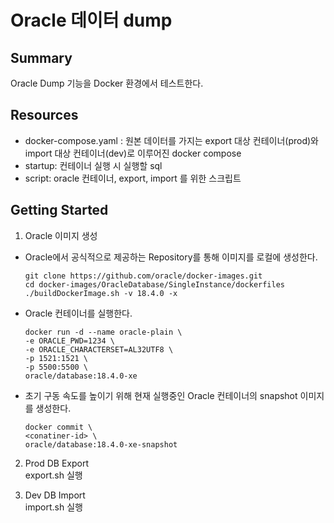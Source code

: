 # Oracle 데이터 dump 

## Summary    
Oracle Dump 기능을 Docker 환경에서 테스트한다.       

## Resources      
- docker-compose.yaml : 원본 데이터를 가지는 export 대상 컨테이너(prod)와 import 대상 컨테이너(dev)로 이루어진 docker compose   
- startup: 컨테이너 실행 시 실행할 sql      
- script: oracle 컨테이너, export, import 를 위한 스크립트    

## Getting Started      

1. Oracle 이미지 생성   
- Oracle에서 공식적으로 제공하는 Repository를 통해 이미지를 로컬에 생성한다.   
    ```shell
    git clone https://github.com/oracle/docker-images.git
    cd docker-images/OracleDatabase/SingleInstance/dockerfiles
    ./buildDockerImage.sh -v 18.4.0 -x
    ```

- Oracle 컨테이너를 실행한다.   
    ```shell
    docker run -d --name oracle-plain \
    -e ORACLE_PWD=1234 \
    -e ORACLE_CHARACTERSET=AL32UTF8 \
    -p 1521:1521 \
    -p 5500:5500 \
    oracle/database:18.4.0-xe
    ```

- 초기 구동 속도를 높이기 위해 현재 실행중인 Oracle 컨테이너의 snapshot 이미지를 생성한다.          
    ```shell
    docker commit \
    <conatiner-id> \
    oracle/database:18.4.0-xe-snapshot
    ```

2. Prod DB Export             
export.sh 실행

3. Dev DB Import   
import.sh 실행